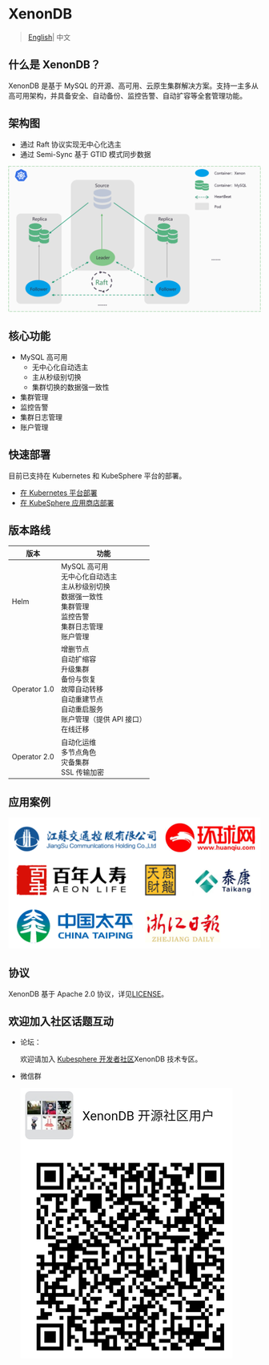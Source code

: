 # XenonDB

> [English](README.md)| 中文 

## 什么是 XenonDB？

XenonDB 是基于 MySQL 的开源、高可用、云原生集群解决方案。支持一主多从高可用架构，并具备安全、自动备份、监控告警、自动扩容等全套管理功能。


## 架构图

- 通过 Raft 协议实现无中心化选主
- 通过 Semi-Sync 基于 GTID 模式同步数据

![](docs/images/XenonDB_Architecture_1.png)

## 核心功能

- MySQL 高可用
    - 无中心化自动选主
    - 主从秒级别切换
    - 集群切换的数据强一致性
- 集群管理
- 监控告警
- 集群日志管理
- 账户管理

## 快速部署

目前已支持在 Kubernetes 和 KubeSphere 平台的部署。
- [在 Kubernetes 平台部署](docs/Kubernetes/deploy_xenondb_on_kubernetes.md)
- [在 KubeSphere 应用商店部署](docs/KubeSphere/deploy_xenondb_on_kubesphere.md)

## 版本路线

| 版本 | 功能  |
|------|--------|
| Helm  | MySQL 高可用 <br> 无中心化自动选主<br> 主从秒级别切换<br> 数据强一致性 <br> 集群管理 <br> 监控告警 <br> 集群日志管理 <br> 账户管理 |
| Operator 1.0  | 增删节点 <br> 自动扩缩容 <br> 升级集群 <br> 备份与恢复 <br> 故障自动转移 <br> 自动重建节点 <br> 自动重启服务 <br> 账户管理（提供 API 接口）<br> 在线迁移   |
| Operator 2.0  | 自动化运维 <br> 多节点角色 <br> 灾备集群 <br> SSL 传输加密 |


## 应用案例

![](docs/images/users.png)

## 协议

XenonDB 基于 Apache 2.0 协议，详见[LICENSE](./LICENSE)。

## 欢迎加入社区话题互动

- 论坛：
  
  欢迎请加入 [Kubesphere 开发者社区](https://github.com/kubesphere/community)XenonDB 技术专区。

- 微信群
  
   ![](docs/images/wechat_group.png)
 